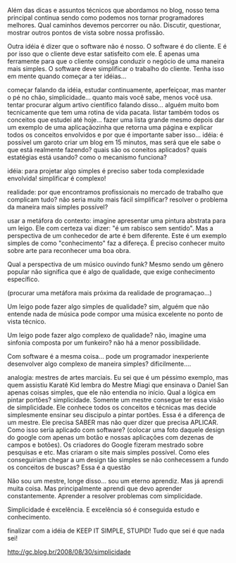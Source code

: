 Além das dicas e assuntos técnicos que abordamos no blog,  nosso tema principal continua sendo como podemos nos tornar programadores melhores. Qual caminhos devemos percorrer ou não. Discutir, questionar, mostrar outros pontos de vista sobre nossa profissão.

Outra idéia é dizer que o software não é nosso. O software é do cliente. E é por isso que o cliente deve estar satisfeito com ele. É apenas uma ferramente para que o cliente consiga conduzir o negócio de uma maneira mais simples. O software deve simplificar o trabalho do cliente. Tenha isso em mente quando começar a ter idéias...

começar falando da idéia, estudar continuamente, aperfeiçoar, mas manter o pé no chão, simplicidade...
quanto mais você sabe, menos você usa.
tentar procurar algum artivo científico falando disso... alguém muito bom tecnicamente que tem uma rotina de vida pacata.
listar também todos os conceitos que estudei até hoje... fazer uma lista grande mesmo
depois dar um exemplo de uma aplicaçãozinha que retorna uma página e explicar todos os conceitos envolvidos e por que é importante saber isso...
idéia: é possível um garoto criar um blog em 15 minutos, mas será que ele sabe o que está realmente fazendo? quais são os coneitos aplicados? quais estatégias está usando? como o mecanismo funciona?

idéia: para projetar algo simples é preciso saber toda complexidade envolvida!
simplificar é complexo!

realidade: por que encontramos profissionais no mercado de trabalho que complicam tudo? não seria muito mais fácil simplificar? resolver o problema da maneira mais simples possível?

usar a metáfora do contexto: imagine apresentar uma pintura abstrata para um leigo. Ele com certeza vai dizer: "é um rabisco sem sentido". Mas a perspectiva de um conhecedor de arte é bem diferente. Este é um exemplo simples de como "conhecimento" faz a difereça. É preciso conhecer muito sobre arte para reconhecer uma boa obra.

Qual a perspectiva de um músico ouvindo funk? Mesmo sendo um gênero popular não significa que é algo de qualidade, que exige conhecimento específico.

(procurar uma metáfora mais próxima da realidade de programaçao...)

Um leigo pode fazer algo simples de qualidade? sim, alguém que não entende nada de música pode compor uma música excelente no ponto de vista técnico.

Um leigo pode fazer algo complexo de qualidade? não, imagine uma sinfonia composta por um funkeiro? não há a menor possíbilidade.

Com software é a mesma coisa... pode um programador inexperiente desenvolver algo complexo de maneira simples? dificilmente....

analogia: mestres de artes marciais. Eu sei que é um péssimo exemplo, mas quem assistiu Karatê Kid lembra do Mestre Miagi que ensinava o Daniel San apenas coisas simples, que ele não entendia no início. Qual a lógica em pintar portões? simplicidade. Somente um mestre consegue ter essa visão de simplicidade. Ele conhece todos os conceitos e técnicas mas decide simplesmente ensinar seu discipulo a pintar portões. Essa é a diferença de um mestre. Ele precisa SABER mas não quer dizer que precisa APLICAR. Como isso seria aplicado com software? (colocar uma foto daquele design do google com apenas um botão e nossas aplicações com dezenas de campos e botões). Os criadores do Google fizeram mestrado sobre pesquisas e etc. Mas criaram o site mais simples possível. Como eles conseguiriam chegar a um design tão simples se não conhecessem a fundo os conceitos de buscas? Essa é a questão

Não sou um mestre, longe disso... sou um eterno aprendiz. Mas já aprendi muita coisa. Mas principalmente aprendi que devo aprender constantemente. Aprender a resolver problemas com simplicidade.

Simplicidade é excelência. E excelência só é conseguida estudo e conhecimento.

finalizar com a idéia de KEEP IT SIMPLE, STUPID!
Tudo que sei é que nada sei!

http://gc.blog.br/2008/08/30/simplicidade
